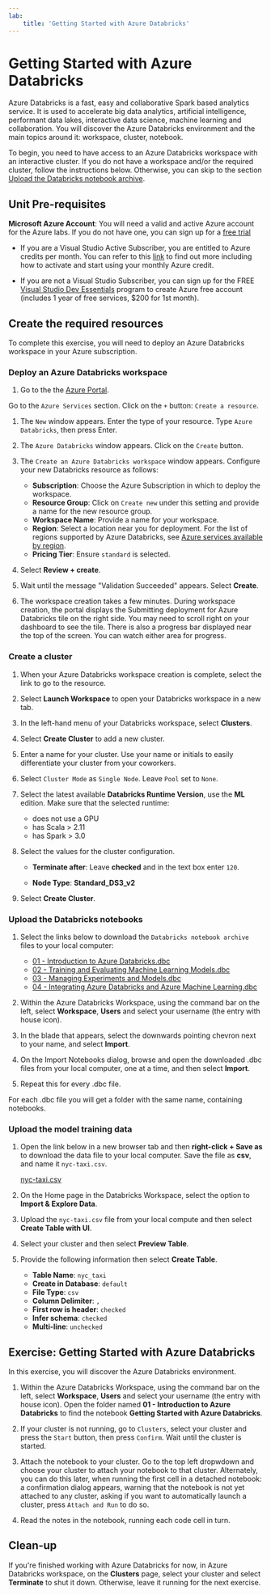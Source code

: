 ```yaml
---
lab:
    title: 'Getting Started with Azure Databricks'
---
```

# Getting Started with Azure Databricks

Azure Databricks is a fast, easy and collaborative Spark based analytics service. It is used to accelerate big data analytics, artificial intelligence, performant data lakes, interactive data science, machine learning and collaboration.
You will discover the Azure Databricks environment and the main topics around it: workspace, cluster, notebook.

To begin, you need to have access to an Azure Databricks workspace with an interactive cluster. If you do not have a workspace and/or the required cluster, follow the instructions below. Otherwise, you can skip to the section [Upload the Databricks notebook archive](#Upload-the-Databricks-notebook-archive).

## Unit Pre-requisites

**Microsoft Azure Account**: You will need a valid and active Azure account for the Azure labs. If you do not have one, you can sign up for a [free trial](https://azure.microsoft.com/free/)

- If you are a Visual Studio Active Subscriber, you are entitled to Azure credits per month. You can refer to this [link](https://azure.microsoft.com/pricing/member-offers/credit-for-visual-studio-subscribers/) to find out more including how to activate and start using your monthly Azure credit.

- If you are not a Visual Studio Subscriber, you can sign up for the FREE [Visual Studio Dev Essentials](https://www.visualstudio.com/dev-essentials/) program to create Azure free account (includes 1 year of free services, $200 for 1st month).

## Create the required resources

To complete this exercise, you will need to deploy an Azure Databricks workspace in your Azure subscription.

### Deploy an Azure Databricks workspace

1. Go to the the [Azure Portal](https://portal.azure.com). 

Go to the `Azure Services` section. Click on the `+` button: `Create a resource`.

1. The `New` window appears. Enter the type of your resource. Type `Azure Databricks`, then press Enter.

1. The `Azure Databricks` window appears. Click on the `Create` button.

1. The `Create an Azure Databricks workspace` window appears. Configure your new Databricks resource as follows:

   - **Subscription**: Choose the Azure Subscription in which to deploy the workspace.
   - **Resource Group**: Click on `Create new` under this setting and provide a name for the new resource group.
   - **Workspace Name**: Provide a name for your workspace.
   - **Region**: Select a location near you for deployment. For the list of regions supported by Azure Databricks, see [Azure services available by region](https://azure.microsoft.com/regions/services/).
   - **Pricing Tier**: Ensure `standard` is selected.

1. Select **Review + create**.

1. Wait until the message "Validation Succeeded" appears.  Select **Create**.

1. The workspace creation takes a few minutes. During workspace creation, the portal displays the Submitting deployment for Azure Databricks tile on the right side. You may need to scroll right on your dashboard to see the tile. There is also a progress bar displayed near the top of the screen. You can watch either area for progress.

### Create a cluster

1. When your Azure Databricks workspace creation is complete, select the link to go to the resource.

1. Select **Launch Workspace** to open your Databricks workspace in a new tab.

1. In the left-hand menu of your Databricks workspace, select **Clusters**.

1. Select **Create Cluster** to add a new cluster.

1. Enter a name for your cluster. Use your name or initials to easily differentiate your cluster from your coworkers.

1. Select `Cluster Mode` as `Single Node`. Leave `Pool` set to `None`.

1. Select the latest available **Databricks Runtime Version**, use the **ML** edition. Make sure that the selected runtime:
   * does not use a GPU
   * has Scala > 2.11
   * has Spark > 3.0

1. Select the values for the cluster configuration.

    - **Terminate after**: Leave **checked** and in the text box enter `120`.

    - **Node Type**: **Standard_DS3_v2**

1. Select **Create Cluster**.

### Upload the Databricks notebooks

1. Select the links below to download the `Databricks notebook archive` files to your local computer:

   * [01 - Introduction to Azure Databricks.dbc](/01%20-%20Introduction%20to%20Azure%20Databricks.dbc?raw=true)
   * [02 - Training and Evaluating Machine Learning Models.dbc](/02%20-%20Training%20and%20Evaluating%20Machine%20Learning%20Models.dbc?raw=true)
   * [03 - Managing Experiments and Models.dbc](/03%20-%20Managing%20Experiments%20and%20Models.dbc?raw=true)
   * [04 - Integrating Azure Databricks and Azure Machine Learning.dbc](/04%20-%20Integrating%20Azure%20Databricks%20and%20Azure%20Machine%20Learning.dbc?raw=true)

1. Within the Azure Databricks Workspace, using the command bar on the left, select **Workspace**, **Users** and select your username (the entry with house icon).

1. In the blade that appears, select the downwards pointing chevron next to your name, and select **Import**.

1. On the Import Notebooks dialog, browse and open the downloaded .dbc files from your local computer, one at a time, and then select **Import**. 

1. Repeat this for every .dbc file.

For each .dbc file you will get a folder with the same name, containing notebooks.

### Upload the model training data

1. Open the link below in a new browser tab and then **right-click + Save as** to download the data file to your local computer. Save the file as **csv**, and name it `nyc-taxi.csv`.

   [nyc-taxi.csv](https://github.com/MicrosoftLearning/dp-090-databricks-ml/blob/master/data/nyc-taxi.csv?raw=true)

1. On the Home page in the Databricks Workspace, select the option to **Import & Explore Data**.

1. Upload the `nyc-taxi.csv` file from your local compute and then select **Create Table with UI**.

1. Select your cluster and then select **Preview Table**.

1. Provide the following information then select **Create Table**.

    - **Table Name**: `nyc_taxi`
    - **Create in Database**: `default`
    - **File Type**: `csv`
    - **Column Delimiter**: `,`
    - **First row is header**: `checked`
    - **Infer schema**: `checked`
    - **Multi-line**: `unchecked`

## Exercise: Getting Started with Azure Databricks

In this exercise, you will discover the Azure Databricks environment.

1. Within the Azure Databricks Workspace, using the command bar on the left, select **Workspace**, **Users** and select your username (the entry with house icon). Open the folder named **01 - Introduction to Azure Databricks** to find the notebook **Getting Started with Azure Databricks**.

1. If your cluster is not running, go to `Clusters`, select your cluster and press the `Start` button, then press `Confirm`. Wait until the cluster is started.

1. Attach the notebook to your cluster. Go to the top left dropwdown and choose your cluster to attach your notebook to that cluster. Alternately, you can do this later, when running the first cell in a detached notebook: a confirmation dialog appears, warning that the notebook is not yet attached to any cluster, asking if you want to automatically launch a cluster, press `Attach and Run` to do so.

1. Read the notes in the notebook, running each code cell in turn.

## Clean-up

If you're finished working with Azure Databricks for now, in Azure Databricks workspace, on the **Clusters** page, select your cluster and select **Terminate** to shut it down. Otherwise, leave it running for the next exercise.
